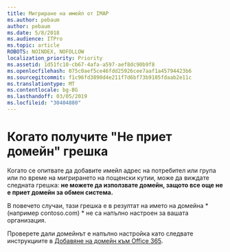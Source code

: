 ```yaml
---
title: Мигриране на имейл от IMAP
ms.author: pebaum
author: pebaum
ms.date: 5/8/2018
ms.audience: ITPro
ms.topic: article
ROBOTS: NOINDEX, NOFOLLOW
localization_priority: Priority
ms.assetid: 1d51fc10-cb67-4afa-a597-aef8dc90b9f8
ms.openlocfilehash: 075c0aef5ce46fdd25926cee7aaf1a45794423b6
ms.sourcegitcommit: f1c96fd3890d4e211f7d6bf73b9105fdaab2e11c
ms.translationtype: MT
ms.contentlocale: bg-BG
ms.lasthandoff: 03/05/2019
ms.locfileid: "30404880"
---
```

# <a name="when-you-get-a-not-an-accepted-domain-error"></a>Когато получите "Не приет домейн" грешка

Когато се опитвате да добавите имейл адрес на потребител или група или по време на мигрирането на пощенски кутии, може да виждате следната грешка: **не можете да използвате домейн, защото все още не е приет домейн за обмен система.**
  
В повечето случаи, тази грешка е в резултат на името на домейна * (например contoso.com) * не са напълно настроен за вашата организация. 
  
Проверете дали домейнът е напълно настройка като следвате инструкциите в [Добавяне на домейн към Office 365](https://support.office.com/article/6383f56d-3d09-4dcb-9b41-b5f5a5efd611).
  

